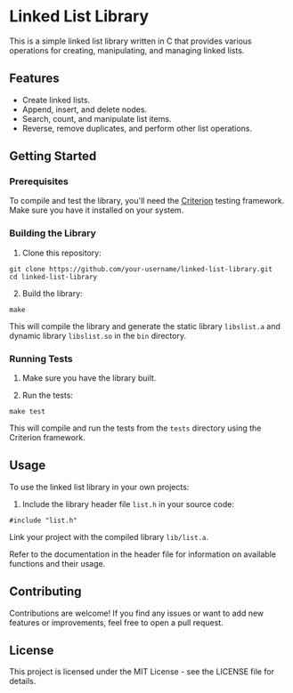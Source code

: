 # Linked List Library

This is a simple linked list library written in C that provides various operations for creating, manipulating, and managing linked lists.

## Features

- Create linked lists.
- Append, insert, and delete nodes.
- Search, count, and manipulate list items.
- Reverse, remove duplicates, and perform other list operations.

## Getting Started

### Prerequisites

To compile and test the library, you'll need the [Criterion](https://github.com/Snaipe/Criterion) testing framework. Make sure you have it installed on your system.

### Building the Library

1. Clone this repository:
~~~
git clone https://github.com/your-username/linked-list-library.git
cd linked-list-library
~~~

2. Build the library:
~~~
make
~~~

This will compile the library and generate the static library `libslist.a` and dynamic library `libslist.so` in the `bin` directory.

### Running Tests

1. Make sure you have the library built.

2. Run the tests:
~~~
make test
~~~

This will compile and run the tests from the `tests` directory using the Criterion framework.

## Usage

To use the linked list library in your own projects:

1. Include the library header file `list.h` in your source code:

~~~
#include "list.h"
~~~

Link your project with the compiled library `lib/list.a`.

Refer to the documentation in the header file for information on available functions and their usage.

## Contributing
Contributions are welcome! If you find any issues or want to add new features or improvements, feel free to open a pull request.

## License
This project is licensed under the MIT License - see the LICENSE file for details.

